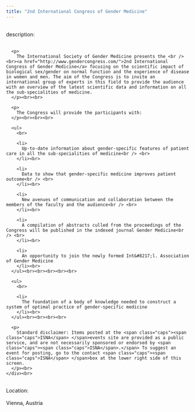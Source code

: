 ```yaml
---
title: "2nd International Congress of Gender Medicine"
---
```


<div class="flexinode-body flexinode-2">
  <div class="flexinode-textarea-1">
    <div class="form-item">
      <br> <label>description:</label><br /> <br> 
      
      <p>
        The International Society of Gender Medicine presents the <br /> <br><a href="http://www.gendercongress.com/">2nd International Congress of Gender Medicine</a> focusing on the scientific impact of biological sex/gender on normal function and the experience of disease in women and men. The aim of the Congress is to invite an international group of experts in this field to provide the audience with an overview of the latest scientific data and information on all the sub-specialities of medicine.
      </p><br><br>
      
      <p>
        The Congress will provide the participants with:
      </p><br><br><br>
      
      <ul>
        <br>
        
        <li>
          Up-to-date information about gender-specific features of patient care in all the sub-specialities of medicine<br /> <br>
        </li><br>
        
        <li>
          Data to show that gender-specific medicine improves patient outcome<br /> <br>
        </li><br>
        
        <li>
          New avenues of communication and collaboration between the members of the faculty and the audience<br /> <br>
        </li><br>
        
        <li>
          A compilation of abstracts culled from the proceedings of the Congress will be published in the indexed journal Gender Medicine<br /> <br>
        </li><br>
        
        <li>
          An opportunity to join the newly formed Int&#8217;l. Association of Gender Medicine
        </li><br>
      </ul><br><br><br><br><br>
      
      <ul>
        <br>
        
        <li>
          The foundation of a body of knowledge needed to construct a system of optimal practice of gender-specific medicine
        </li><br>
      </ul><br><br><br><br>
      
      <p>
        Standard disclaimer: Items posted at the <span class="caps"><span class="caps">ISNA</span> </span>events site are provided as a public service, and are not necessarily sponsored or endorsed by <span class="caps"><span class="caps">ISNA</span>.</span> To suggest an event for posting, go to the contact <span class="caps"><span class="caps">ISNA</span> </span>box at the lower right side of this screen.
      </p><br>
    </div><br>
  </div>
  
  <div class="flexinode-textfield-2">
    <div class="form-item">
      <br> <label>Location:</label><br /> <br> Vienna, Austria<br>
    </div><br>
  </div>
</div>